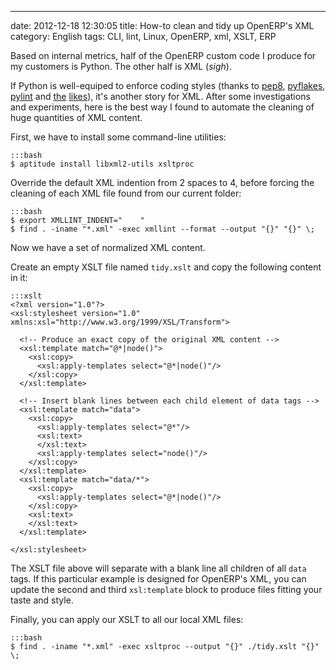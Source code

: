 ---
date: 2012-12-18 12:30:05
title: How-to clean and tidy up OpenERP's XML
category: English
tags: CLI, lint, Linux, OpenERP, xml, XSLT, ERP

Based on internal metrics, half of the OpenERP custom code I produce for my customers is Python. The other half is XML (_sigh_).

If Python is well-equiped to enforce coding styles (thanks to [pep8](http://pypi.python.org/pypi/pep8), [pyflakes](http://pypi.python.org/pypi/pyflakes), [pylint](http://pypi.python.org/pypi/pylint) and [the](http://pypi.python.org/pypi/autopep8) [likes](http://pypi.python.org/pypi/flake8)), it's another story for XML. After some investigations and experiments, here is the best way I found to automate the cleaning of huge quantities of XML content.

First, we have to install some command-line utilities:

    :::bash
    $ aptitude install libxml2-utils xsltproc

Override the default XML indention from 2 spaces to 4, before forcing the cleaning of each XML file found from our current folder:

    :::bash
    $ export XMLLINT_INDENT="    "
    $ find . -iname "*.xml" -exec xmllint --format --output "{}" "{}" \;

Now we have a set of normalized XML content.

Create an empty XSLT file named `tidy.xslt` and copy the following content in it:

    :::xslt
    <?xml version="1.0"?>
    <xsl:stylesheet version="1.0" xmlns:xsl="http://www.w3.org/1999/XSL/Transform">

      <!-- Produce an exact copy of the original XML content -->
      <xsl:template match="@*|node()">
        <xsl:copy>
          <xsl:apply-templates select="@*|node()"/>
        </xsl:copy>
      </xsl:template>

      <!-- Insert blank lines between each child element of data tags -->
      <xsl:template match="data">
        <xsl:copy>
          <xsl:apply-templates select="@*"/>
          <xsl:text>
          </xsl:text>
          <xsl:apply-templates select="node()"/>
        </xsl:copy>
      </xsl:template>
      <xsl:template match="data/*">
        <xsl:copy>
          <xsl:apply-templates select="@*|node()"/>
        </xsl:copy>
        <xsl:text>
        </xsl:text>
      </xsl:template>

    </xsl:stylesheet>

The XSLT file above will separate with a blank line all children of all `data` tags. If this particular example is designed for OpenERP's XML, you can update the second and third `xsl:template` block to produce files fitting your taste and style.

Finally, you can apply our XSLT to all our local XML files:

    :::bash
    $ find . -iname "*.xml" -exec xsltproc --output "{}" ./tidy.xslt "{}" \;

